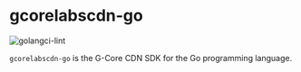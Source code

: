 # gcorelabscdn-go

![golangci-lint](https://github.com/G-Core/gcorelabscdn-go/actions/workflows/golangci-lint.yml/badge.svg)

`gcorelabscdn-go` is the G-Core CDN SDK for the Go programming language.
